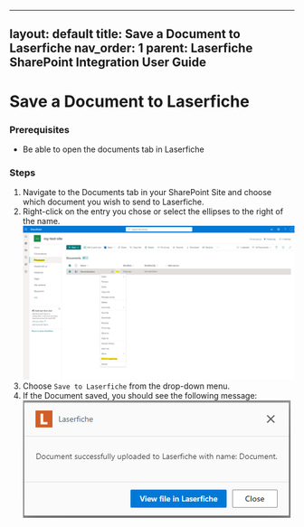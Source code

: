 <!--Copyright (c) Laserfiche.
Licensed under the MIT License. See LICENSE in the project root for license information.-->

---
layout: default
title: Save a Document to Laserfiche
nav_order: 1
parent: Laserfiche SharePoint Integration User Guide
---

# Save a Document to Laserfiche

### Prerequisites

- Be able to open the documents tab in Laserfiche

### Steps

1. Navigate to the Documents tab in your SharePoint Site and choose which document you wish to send to Laserfiche.
1. Right-click on the entry you chose or select the ellipses to the right of the name.
   <a href="../assets/images/saveToLaserfiche.png"><img src="../assets/images/saveToLaserfiche.png"></a>
1. Choose `Save to Laserfiche` from the drop-down menu.
1. If the Document saved, you should see the following message:
   <a href="../assets/images/successfulSave.png"><img src="../assets/images/successfulSave.png"></a>
